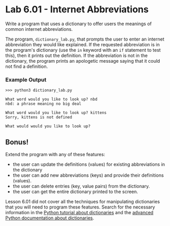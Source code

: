 # Lab 6.01 - Internet Abbreviations

Write a program that uses a dictionary to offer users the meanings of common internet abbreviations.

The program, `dictionary_lab.py`, that prompts the user to enter an internet abbreviation they would like explained.
If the requested abbreviation is in the program's dictionary (use the `in` keyword with an `if` statement to test this),
then it prints out the definition. If the abbreviation is not in the dictionary, the program prints an apologetic
message saying that it could not find a definition.

### Example Output

```
>>> python3 dictionary_lab.py

What word would you like to look up? nbd
nbd: a phrase meaning no big deal

What word would you like to look up? kittens
Sorry, kittens is not defined

What would would you like to look up? 
```

## Bonus!
Extend the program with any of these features:

* the user can update the definitions (values) for existing abbreviations in the dictionary
* the user can add new abbreviations (keys) and provide their definitions (values).
* the user can delete entries (key, value pairs) from the dictionary.
* the user can get the entire dictionary printed to the screen.

Lesson 6.01 did not cover all the techniques for manipulating dictionaries that you will need to program these features.
Search for the necessary information in the [Python tutorial about dictionaries][1] and the
[advanced Python documentation about dictionaries][2].

[1]: https://docs.python.org/3/tutorial/datastructures.html#dictionaries
[2]: https://docs.python.org/3/library/stdtypes.html#typesmapping
